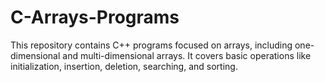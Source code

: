# C-Arrays-Programs
This repository contains C++ programs focused on arrays, including one-dimensional and multi-dimensional arrays. It covers basic operations like initialization, insertion, deletion, searching, and sorting.
